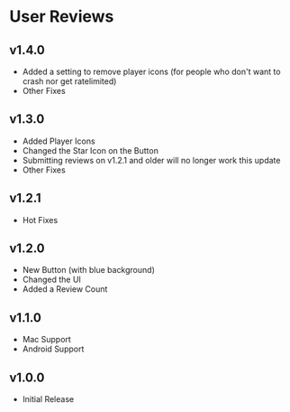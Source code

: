 # User Reviews
## v1.4.0
* Added a setting to remove player icons (for people who don't want to crash nor get ratelimited)
* Other Fixes
## v1.3.0
* Added Player Icons
* Changed the Star Icon on the Button
* Submitting reviews on v1.2.1 and older will no longer work this update
* Other Fixes
## v1.2.1
* Hot Fixes
## v1.2.0
* New Button (with blue background)
* Changed the UI
* Added a Review Count
## v1.1.0
* Mac Support
* Android Support
## v1.0.0
* Initial Release
